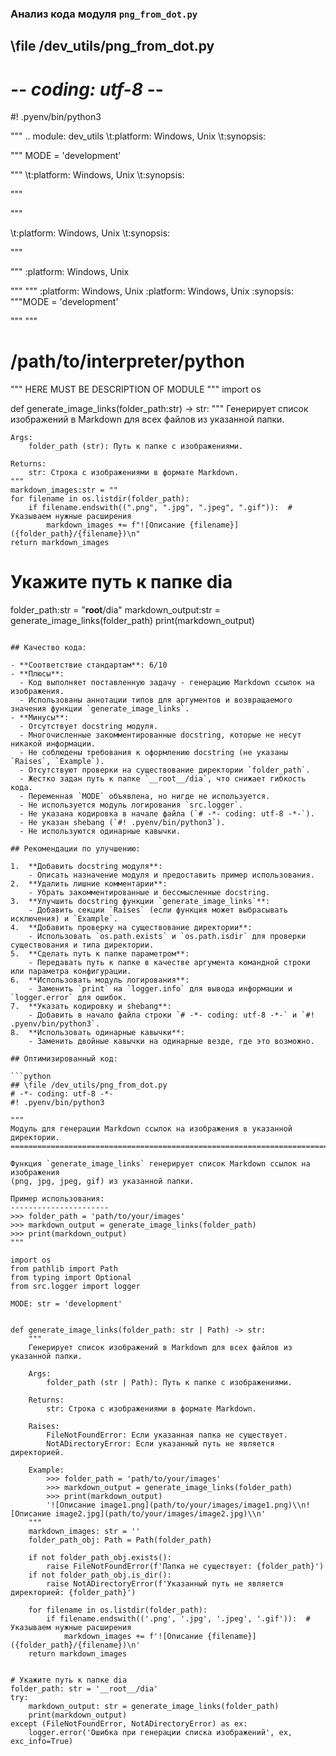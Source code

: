 ### **Анализ кода модуля `png_from_dot.py`**

## \file /dev_utils/png_from_dot.py
# -*- coding: utf-8 -*-
#! .pyenv/bin/python3

"""
.. module: dev_utils 
\t:platform: Windows, Unix
\t:synopsis:

"""
MODE = 'development'

"""
\t:platform: Windows, Unix
\t:synopsis:

""" 
 

"""
 
\t:platform: Windows, Unix
\t:synopsis:

"""

"""
  :platform: Windows, Unix

"""
"""
  :platform: Windows, Unix
  :platform: Windows, Unix
  :synopsis:
"""MODE = 'development'
 
"""  """


# /path/to/interpreter/python
""" HERE MUST BE DESCRIPTION OF MODULE """
import os

def generate_image_links(folder_path:str) -> str:
    """
    Генерирует список изображений в Markdown для всех файлов из указанной папки.

    Args:
        folder_path (str): Путь к папке с изображениями.

    Returns:
        str: Строка с изображениями в формате Markdown.
    """
    markdown_images:str = ""
    for filename in os.listdir(folder_path):
        if filename.endswith((".png", ".jpg", ".jpeg", ".gif")):  # Указываем нужные расширения
            markdown_images += f"![Описание {filename}]({folder_path}/{filename})\n"
    return markdown_images

# Укажите путь к папке dia
folder_path:str = "__root__/dia"
markdown_output:str = generate_image_links(folder_path)
print(markdown_output)
```

## Качество кода:

- **Соответствие стандартам**: 6/10
- **Плюсы**:
  - Код выполняет поставленную задачу - генерацию Markdown ссылок на изображения.
  - Использованы аннотации типов для аргументов и возвращаемого значения функции `generate_image_links`.
- **Минусы**:
  - Отсутствует docstring модуля.
  - Многочисленные закомментированные docstring, которые не несут никакой информации.
  - Не соблюдены требования к оформлению docstring (не указаны `Raises`, `Example`).
  - Отсутствуют проверки на существование директории `folder_path`.
  - Жестко задан путь к папке `__root__/dia`, что снижает гибкость кода.
  - Переменная `MODE` объявлена, но нигде не используется.
  - Не используется модуль логирования `src.logger`.
  - Не указана кодировка в начале файла (`# -*- coding: utf-8 -*-`).
  - Не указан shebang (`#! .pyenv/bin/python3`).
  - Не используются одинарные кавычки.

## Рекомендации по улучшению:

1.  **Добавить docstring модуля**:
    - Описать назначение модуля и предоставить пример использования.
2.  **Удалить лишние комментарии**:
    - Убрать закомментированные и бессмысленные docstring.
3.  **Улучшить docstring функции `generate_image_links`**:
    - Добавить секции `Raises` (если функция может выбрасывать исключения) и `Example`.
4.  **Добавить проверку на существование директории**:
    - Использовать `os.path.exists` и `os.path.isdir` для проверки существования и типа директории.
5.  **Сделать путь к папке параметром**:
    - Передавать путь к папке в качестве аргумента командной строки или параметра конфигурации.
6.  **Использовать модуль логирования**:
    - Заменить `print` на `logger.info` для вывода информации и `logger.error` для ошибок.
7.  **Указать кодировку и shebang**:
    - Добавить в начало файла строки `# -*- coding: utf-8 -*-` и `#! .pyenv/bin/python3`.
8.  **Использовать одинарные кавычки**:
    - Заменить двойные кавычки на одинарные везде, где это возможно.

## Оптимизированный код:

```python
## \file /dev_utils/png_from_dot.py
# -*- coding: utf-8 -*-
#! .pyenv/bin/python3

"""
Модуль для генерации Markdown ссылок на изображения в указанной директории.
=========================================================================

Функция `generate_image_links` генерирует список Markdown ссылок на изображения
(png, jpg, jpeg, gif) из указанной папки.

Пример использования:
----------------------
>>> folder_path = 'path/to/your/images'
>>> markdown_output = generate_image_links(folder_path)
>>> print(markdown_output)
"""

import os
from pathlib import Path
from typing import Optional
from src.logger import logger

MODE: str = 'development'


def generate_image_links(folder_path: str | Path) -> str:
    """
    Генерирует список изображений в Markdown для всех файлов из указанной папки.

    Args:
        folder_path (str | Path): Путь к папке с изображениями.

    Returns:
        str: Строка с изображениями в формате Markdown.

    Raises:
        FileNotFoundError: Если указанная папка не существует.
        NotADirectoryError: Если указанный путь не является директорией.

    Example:
        >>> folder_path = 'path/to/your/images'
        >>> markdown_output = generate_image_links(folder_path)
        >>> print(markdown_output)
        '![Описание image1.png](path/to/your/images/image1.png)\\n![Описание image2.jpg](path/to/your/images/image2.jpg)\\n'
    """
    markdown_images: str = ''
    folder_path_obj: Path = Path(folder_path)

    if not folder_path_obj.exists():
        raise FileNotFoundError(f'Папка не существует: {folder_path}')
    if not folder_path_obj.is_dir():
        raise NotADirectoryError(f'Указанный путь не является директорией: {folder_path}')

    for filename in os.listdir(folder_path):
        if filename.endswith(('.png', '.jpg', '.jpeg', '.gif')):  # Указываем нужные расширения
            markdown_images += f'![Описание {filename}]({folder_path}/{filename})\n'
    return markdown_images


# Укажите путь к папке dia
folder_path: str = '__root__/dia'
try:
    markdown_output: str = generate_image_links(folder_path)
    print(markdown_output)
except (FileNotFoundError, NotADirectoryError) as ex:
    logger.error('Ошибка при генерации списка изображений', ex, exc_info=True)